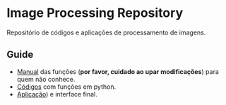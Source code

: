 # Image Processing Repository

Repositório de códigos e aplicações de processamento de imagens.

## Guide
* [Manual](projeto/jupyter/PDI.ipynb) das funções (**por favor, cuidado ao upar modificações**) para quem não conhece.
* [Códigos](projeto/Python/) com funções em python.
* [Aplicação](projeto/javascript/)) e interface final.